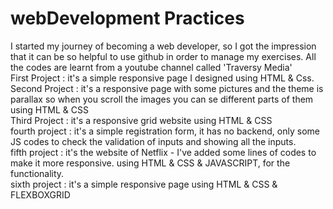 # webDevelopment Practices
I started my journey of becoming a web developer, so I got  the impression that it can be so helpful to use github in order to manage my exercises. All the codes are learnt from a youtube channel called 'Traversy Media'
<br/>
First Project : it's a simple responsive page I designed using HTML & Css.
<br/>
Second Project : it's a responsive page with some pictures and the theme is parallax so when you scroll the images you can se different parts of them using HTML & CSS
<br/>
Third Project : it's a responsive grid website using HTML & CSS
<br/>
fourth project : it's a simple registration form, it has no backend, only some JS codes to check the validation of inputs and showing all the inputs.
<br/>
fifth project : it's the website of Netflix - I've added some lines of codes to make it more responsive. using HTML & CSS & JAVASCRIPT, for the functionality.
<br/>
sixth project : it's a simple responsive page using HTML & CSS & FLEXBOXGRID
